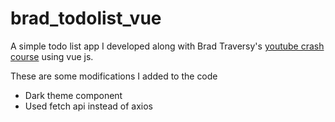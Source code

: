 # brad_todolist_vue

A simple todo list app I developed along 
with Brad Traversy's [youtube crash course](https://bit.ly/3pFtwve) 
using vue js.

These are some modifications I added to the code
- Dark theme component
- Used fetch api instead of axios